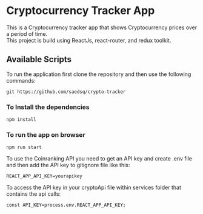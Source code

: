 # Cryptocurrency Tracker App

This is a Cryptocurrency tracker app that shows Cryptocurrency prices over a period of time.\
This project is build using ReactJs, react-router, and redux toolkit.


## Available Scripts
To run the application first clone the repository and then use the following commands:

`git https://github.com/saedsq/crypto-tracker`

### To Install the dependencies
`npm install`

### To run the app on browser
`npm run start`

To use the Coinranking API you need to get an API key and create .env file and then add the API key to gitignore file like this:

`REACT_APP_API_KEY=yourapikey`

To access the API key in your cryptoApi file within services folder that contains the api calls:

`const API_KEY=process.env.REACT_APP_API_KEY;`


